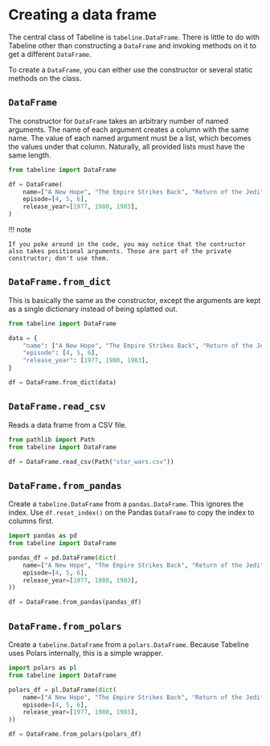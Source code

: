 # Creating a data frame

The central class of Tabeline is `tabeline.DataFrame`. There is little to do with Tabeline other than constructing a `DataFrame` and invoking methods on it to get a different `DataFrame`.

To create a `DataFrame`, you can either use the constructor or several static methods on the class.


## `DataFrame`

The constructor for `DataFrame` takes an arbitrary number of named arguments. The name of each argument creates a column with the same name. The value of each named argument must be a list, which becomes the values under that column. Naturally, all provided lists must have the same length.

```python
from tabeline import DataFrame

df = DataFrame(
    name=["A New Hope", "The Empire Strikes Back", "Return of the Jedi"],
    episode=[4, 5, 6],
    release_year=[1977, 1980, 1983],
)
```

!!! note

    If you poke around in the code, you may notice that the contructor also takes positional arguments. Those are part of the private constructor; don't use them.


## `DataFrame.from_dict`

This is basically the same as the constructor, except the arguments are kept as a single dictionary instead of being splatted out.

```python
from tabeline import DataFrame

data = {
    "name": ["A New Hope", "The Empire Strikes Back", "Return of the Jedi"],
    "episode": [4, 5, 6],
    "release_year": [1977, 1980, 1983],
}

df = DataFrame.from_dict(data)
```

## `DataFrame.read_csv`

Reads a data frame from a CSV file.

```python
from pathlib import Path
from tabeline import DataFrame

df = DataFrame.read_csv(Path("star_wars.csv"))
```


## `DataFrame.from_pandas`

Create a `tabeline.DataFrame` from a `pandas.DataFrame`. This ignores the index. Use `df.reset_index()` on the Pandas `DataFrame` to copy the index to columns first.

```python
import pandas as pd
from tabeline import DataFrame

pandas_df = pd.DataFrame(dict(
    name=["A New Hope", "The Empire Strikes Back", "Return of the Jedi"],
    episode=[4, 5, 6],
    release_year=[1977, 1980, 1983],
))

df = DataFrame.from_pandas(pandas_df)
```


## `DataFrame.from_polars`

Create a `tabeline.DataFrame` from a `polars.DataFrame`. Because Tabeline uses Polars internally, this is a simple wrapper.

```python
import polars as pl
from tabeline import DataFrame

polars_df = pl.DataFrame(dict(
    name=["A New Hope", "The Empire Strikes Back", "Return of the Jedi"],
    episode=[4, 5, 6],
    release_year=[1977, 1980, 1983],
))

df = DataFrame.from_polars(polars_df)
```
